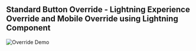 ## Standard Button Override - Lightning Experience Override and Mobile Override using Lightning Component

![Override Demo](std-btn-override-lex-oppty-1.gif)
